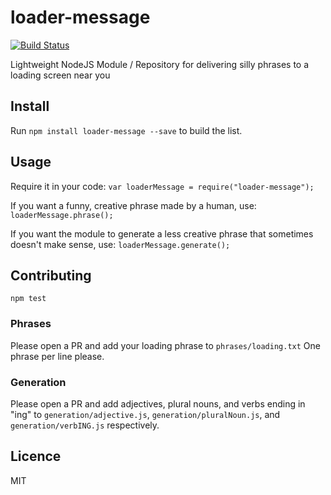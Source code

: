 # loader-message  
[![Build Status](https://travis-ci.org/poster983/loader-message.svg?branch=master)](https://travis-ci.org/poster983/loader-message)  

Lightweight NodeJS Module / Repository for delivering silly phrases to a loading screen near you  

## Install 

Run `npm install loader-message --save` to build the list.  

## Usage 

Require it in your code:
`var loaderMessage = require("loader-message");`

If you want a funny, creative phrase made by a human, use: 
`loaderMessage.phrase();`

If you want the module to generate a less creative phrase that sometimes doesn't make sense, use:
`loaderMessage.generate();`

## Contributing
`npm test`
### Phrases 
Please open a PR and add your loading phrase to `phrases/loading.txt` 
One phrase per line please.   

### Generation 
Please open a PR and add adjectives, plural nouns, and verbs ending in "ing" to `generation/adjective.js`, `generation/pluralNoun.js`, and `generation/verbING.js` respectively. 

## Licence 
MIT